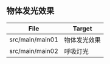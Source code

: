 ## 物体发光效果

| File   | Target                                      |
| ------ | ------------------------------------------- |
| src/main/main01 | 物体发光效果  |
| src/main/main02 | 呼吸灯光  |